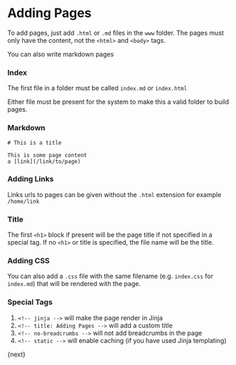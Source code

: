 <!-- base_template: frappe_io/www/frappe/frappe_base.html --><!-- add-breadcrumbs -->
# Adding Pages

To add pages, just add `.html` or `.md` files in the `www` folder. The pages must only have the content, not the `<html>` and `<body>` tags.

You can also write markdown pages

### Index

The first file in a folder must be called `index.md` or `index.html`

Either file must be present for the system to make this a valid folder to build pages.

### Markdown

    # This is a title

    This is some page content
    a [link](/link/to/page)

### Adding Links

Links urls to pages can be given without the `.html` extension for example `/home/link`

### Title

The first `<h1>` block if present will be the page title if not specified in a special tag. If no `<h1>` or title is specified, the file name will be the title.

### Adding CSS

You can also add a `.css` file with the same filename (e.g. `index.css` for `index.md`) that will be rendered with the page.

### Special Tags

1. `<!-- jinja -->` will make the page render in Jinja
2. `<!-- title: Adding Pages -->` will add a custom title
3. `<!-- no-breadcrumbs -->` will not add breadcrumbs in the page
4. `<!-- static -->` will enable caching (if you have used Jinja templating)

{next}
